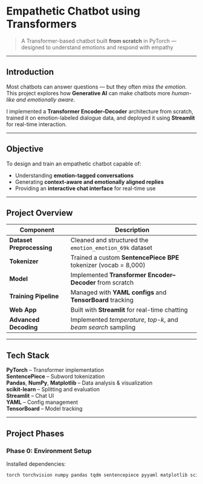 #  Empathetic Chatbot using Transformers  


> A Transformer-based chatbot built **from scratch** in PyTorch — designed to understand emotions and respond with empathy   

---

##  Introduction  

Most chatbots can answer questions — but they often *miss the emotion*.  
This project explores how **Generative AI** can make chatbots more *human-like and emotionally aware*.  

I implemented a **Transformer Encoder–Decoder** architecture from scratch, trained it on emotion-labeled dialogue data, and deployed it using **Streamlit** for real-time interaction.

---

##  Objective  

To design and train an empathetic chatbot capable of:  
- Understanding **emotion-tagged conversations**  
- Generating **context-aware and emotionally aligned replies**  
- Providing an **interactive chat interface** for real-time use  

---

##  Project Overview  

| Component | Description |
|------------|-------------|
| **Dataset Preprocessing** | Cleaned and structured the `emotion_emotion_69k` dataset |
| **Tokenizer** | Trained a custom **SentencePiece BPE** tokenizer (vocab = 8,000) |
| **Model** | Implemented **Transformer Encoder–Decoder** from scratch |
| **Training Pipeline** | Managed with **YAML configs** and **TensorBoard** tracking |
| **Web App** | Built with **Streamlit** for real-time chatting |
| **Advanced Decoding** | Implemented *temperature*, *top-k*, and *beam search* sampling |

---

##  Tech Stack  

 **PyTorch** – Transformer implementation  
 **SentencePiece** – Subword tokenization  
 **Pandas**, **NumPy**, **Matplotlib** – Data analysis & visualization  
 **scikit-learn** – Splitting and evaluation  
 **Streamlit** – Chat UI  
 **YAML** – Config management  
 **TensorBoard** – Model tracking  

---

## Project Phases  

### Phase 0: Environment Setup  
Installed dependencies:  
```bash
torch torchvision numpy pandas tqdm sentencepiece pyyaml matplotlib scikit-learn tensorboard streamlit pytest huggingface-hub

